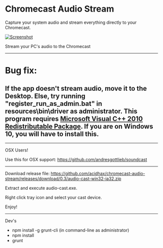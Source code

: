 # Chromecast Audio Stream
Capture your system audio and stream everything directly to your Chromecast.

[![Screenshot](https://s3.amazonaws.com/matbee.com/audio-cast.png)](https://s3.amazonaws.com/matbee.com/audio-cast.png)

Stream your PC's audio to the Chromecast

----
# Bug fix:

If the app doesn't stream audio, move it to the Desktop. Else, try running "register_run_as_admin.bat" in resources\bin\driver as administrator.
This program requires [Microsoft Visual C++ 2010 Redistributable Package](https://www.microsoft.com/en-us/download/details.aspx?id=5555). If you are on Windows 10, you will have to install this.
----
---

OSX Users!

Use this for OSX support: https://github.com/andresgottlieb/soundcast

---

Download release file: https://github.com/acidhax/chromecast-audio-stream/releases/download/0.3/audio-cast-win32-ia32.zip

Extract and execute audio-cast.exe.

Right click tray icon and select your cast device.

Enjoy!


---

Dev's

- npm install -g grunt-cli (in command-line as administrator)
- npm install
- grunt

